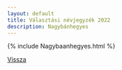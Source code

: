 ```yaml
---
layout: default
title: Választási névjegyzék 2022
description: Nagybánhegyes
---
```


{% include Nagybaanhegyes.html %}

[Vissza](./)